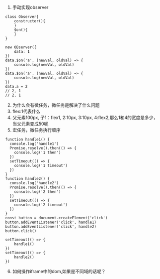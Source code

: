 1. 手动实现observer
```
class Observer{
    constructor(){
    }
    $on(){
    }
}

new OBserver({
    data: 1
})
data.$on('a', (newval, oldVal) => {
    console.log(newVal, oldVal)
})
data.$on('a', (newval, oldVal) => {
    console.log(newVal, oldVal)
})
data.a = 2
// 2, 1
// 2, 1
```
2. 为什么会有微任务，微任务是解决了什么问题
3. flex:1代表什么
4. 父元素100px, 子1：flex1, 2:10px, 3:10px, 4:flex2,那么1和4的宽度是多少，当父元素变成50呢
5. 宏任务，微任务执行顺序
```
function handle1() {
  console.log('handle1')
  Promise.resolve().then(() => {
    console.log('1 then')
  })
  setTimeout(() => {
    console.log('1 timeout')
  })
}
function handle2() {
  console.log('handle2')
  Promise.resolve().then(() => {
    console.log('2 then')
  })
  setTimeout(() => {
    console.log('2 timeout')
  })
}
const button = document.createElement('click')
button.addEventListener('click', handle1)
button.addEventListener('click', handle2)
button.click()
```
```
setTimeout(() => {
    handle1()
})
setTimeout(() => {
    handle2()
})
```
6. 如何操作iframe中的dom,如果是不同域的话呢？
